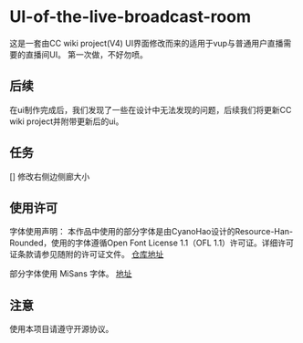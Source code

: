 # UI-of-the-live-broadcast-room

这是一套由CC wiki project(V4) UI界面修改而来的适用于vup与普通用户直播需要的直播间UI。
第一次做，不好勿喷。

## 后续

在ui制作完成后，我们发现了一些在设计中无法发现的问题，后续我们将更新CC wiki project并附带更新后的ui。

## 任务

[] 修改右侧边侧廊大小

## 使用许可

字体使用声明：
本作品中使用的部分字体是由CyanoHao设计的Resource-Han-Rounded，使用的字体遵循Open Font License 1.1（OFL 1.1）许可证。详细许可证条款请参见随附的许可证文件。
[仓库地址](github.com/CyanoHao/Resource-Han-Rounded)

部分字体使用 MiSans 字体。
[地址](hyperos.mi.com/font/)

## 注意

使用本项目请遵守开源协议。
